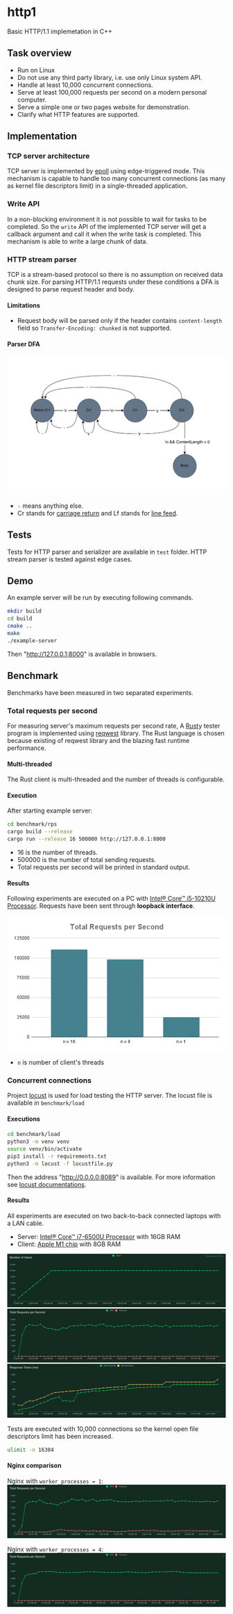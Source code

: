 # http1

Basic HTTP/1.1 implemetation in C++

## Task overview

- Run on Linux
- Do not use any third party library, i.e. use only Linux system API.
- Handle at least 10,000 concurrent connections.
- Serve at least 100,000 requests per second on a modern personal computer.
- Serve a simple one or two pages website for demonstration.
- Clarify what HTTP features are supported.

## Implementation

### TCP server architecture

TCP server is implemented by [epoll](https://man7.org/linux/man-pages/man7/epoll.7.html) using edge-triggered mode. This mechanism is capable to handle too many concurrent connections (as many as kernel file descriptors limit) in a single-threaded application.

### Write API
In a non-blocking environment it is not possible to wait for tasks to be completed. So the `write` API of the implemented TCP server will get a callback argument and call it when the write task is completed. This mechanism is able to write a large chunk of data.

### HTTP stream parser

TCP is a stream-based protocol so there is no assumption on received data chunk size. For parsing HTTP/1.1 requests under these conditions a DFA is designed to parse request header and body.

#### Limitations
* Request body will be parsed only if the header contains `content-length` field so `Transfer-Encoding: chunked` is not supported.

#### Parser DFA
![dfa](docs/images/http_parser_dfa.jpg)

* `-` means anything else.
* Cr stands for [carriage return](https://en.wikipedia.org/wiki/Carriage_return) and Lf stands for [line feed](https://en.wikipedia.org/wiki/Line_feed).

## Tests

Tests for HTTP parser and serializer are available in `test` folder. HTTP stream parser is tested against edge cases.

## Demo
An example server will be run by executing following commands.
```bash
mkdir build
cd build
cmake ..
make
./example-server
```
Then "http://127.0.0.1:8000" is available in browsers.

## Benchmark
Benchmarks have been measured in two separated experiments.

### Total requests per second
For measuring server's maximum requests per second rate, A [Rust](https://www.rust-lang.org/)y tester program is implemented using [reqwest](https://github.com/seanmonstar/reqwest) library. The Rust language is chosen because existing of reqwest library and the blazing fast runtime performance.

#### Multi-threaded
The Rust client is multi-threaded and the number of threads is configurable.

#### Execution
After starting example server:
```bash
cd benchmark/rps
cargo build --release
cargo run --release 16 500000 http://127.0.0.1:8000
```
* 16 is the number of threads.
* 500000 is the number of total sending requests.
* Total requests per second will be printed in standard output.

#### Results

Following experiments are executed on a PC with [Intel® Core™ i5-10210U Processor](https://ark.intel.com/content/www/us/en/ark/products/195436/intel-core-i510210u-processor-6m-cache-up-to-4-20-ghz.html). Requests have been sent through **loopback interface**.

![rps](docs/images/rps_chart.png)
* `n` is number of client's threads

### Concurrent connections
Project [locust](https://locust.io/) is used for load testing the HTTP server. The locust file is available in `benchmark/load`

#### Executions
```bash
cd benchmark/load
python3 -m venv venv
source venv/bin/activate
pip3 install -r requirements.txt
python3 -m locust -f locustfile.py
```
Then the address "http://0.0.0.0:8089" is available. For more information see [locust documentations](https://docs.locust.io/en/stable/). 

#### Results

All experiments are executed on two back-to-back connected laptops with a LAN cable.

* Server: [Intel® Core™ i7-6500U Processor](https://www.intel.com/content/www/us/en/products/sku/88194/intel-core-i76500u-processor-4m-cache-up-to-3-10-ghz/specifications.html) with 16GB RAM
* Client: [Apple M1 chip](https://support.apple.com/kb/SP824?locale=en_US) with 8GB RAM

![users](docs/images/users10000.png)
![rps](docs/images/rps10000.png)
![response time](docs/images/rt10000.png)

Tests are executed with 10,000 connections so the kernel open file descriptors limit has been increased.
```bash
ulimit -n 16384
```

#### Nginx comparison
Nginx with `worker_processes = 1`:
![nginx1](docs/images/nginx1_rps.png)

Nginx with `worker_processes = 4`:
![nginx4](docs/images/nginx4_rps.png)
